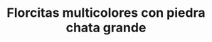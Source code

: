 ---
title: Florcitas multicolores con piedra chata grande
date: 
draft: false

# descripcion
description : Aro de plata pegado con forma de flor chata con piedras de colores

materials: Plata 925

color: Plateado

dimensions: 0,8cm

code: 01-04-0144

type: "Aros"

categories: []

# Images
# first image will be shown in the product page
images:
  # - image: "images/path_to_image"
  # La ubicacion de las imagenes es imagenes/Aros/Aros.Piedras/01-04-0144-florcitas-multicolores-con-piedra-chata-grande
  - image: "./images/aros/piedras/01-04-0144-florcitas-multicolores-con-piedra-chata-grande_a.jpeg"
  - image: "./images/aros/piedras/01-04-0144-florcitas-multicolores-con-piedra-chata-grande_b.jpeg"
---